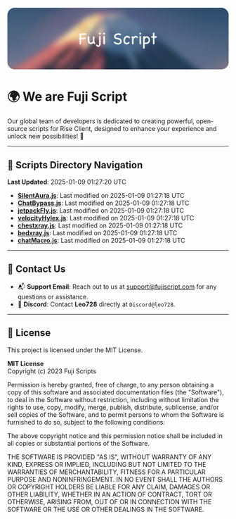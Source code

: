 ![Banner](.github/b.webp)

# 🌍 **We are Fuji Script**

Our global team of developers is dedicated to creating powerful, open-source scripts for Rise Client, designed to enhance your experience and unlock new possibilities! 🌟

---
<!-- SCRIPTS_NAVIGATION_START -->
## 📂 **Scripts Directory Navigation**

**Last Updated**: 2025-01-09 01:27:20 UTC

- **[SilentAura.js](scripts/SilentAura.js)**: Last modified on 2025-01-09 01:27:18 UTC
- **[ChatBypass.js](scripts/ChatBypass.js)**: Last modified on 2025-01-09 01:27:18 UTC
- **[jetpackFly.js](scripts/jetpackFly.js)**: Last modified on 2025-01-09 01:27:18 UTC
- **[velocityHylex.js](scripts/velocityHylex.js)**: Last modified on 2025-01-09 01:27:18 UTC
- **[chestxray.js](scripts/chestxray.js)**: Last modified on 2025-01-09 01:27:18 UTC
- **[bedxray.js](scripts/bedxray.js)**: Last modified on 2025-01-09 01:27:18 UTC
- **[chatMacro.js](scripts/chatMacro.js)**: Last modified on 2025-01-09 01:27:18 UTC

<!-- SCRIPTS_NAVIGATION_END -->

---

## 💬 **Contact Us**  
- 📬 **Support Email**: Reach out to us at [support@fujiscript.com](mailto:support@fujiscript.com) for any questions or assistance.  
- 💬 **Discord**: Contact **Leo728** directly at `Discord@leo728`.

---

## 📜 **License**

This project is licensed under the MIT License.  

**MIT License**  
Copyright (c) 2023 Fuji Scripts  

Permission is hereby granted, free of charge, to any person obtaining a copy of this software and associated documentation files (the "Software"), to deal in the Software without restriction, including without limitation the rights to use, copy, modify, merge, publish, distribute, sublicense, and/or sell copies of the Software, and to permit persons to whom the Software is furnished to do so, subject to the following conditions:  

The above copyright notice and this permission notice shall be included in all copies or substantial portions of the Software.  

THE SOFTWARE IS PROVIDED "AS IS", WITHOUT WARRANTY OF ANY KIND, EXPRESS OR IMPLIED, INCLUDING BUT NOT LIMITED TO THE WARRANTIES OF MERCHANTABILITY, FITNESS FOR A PARTICULAR PURPOSE AND NONINFRINGEMENT. IN NO EVENT SHALL THE AUTHORS OR COPYRIGHT HOLDERS BE LIABLE FOR ANY CLAIM, DAMAGES OR OTHER LIABILITY, WHETHER IN AN ACTION OF CONTRACT, TORT OR OTHERWISE, ARISING FROM, OUT OF OR IN CONNECTION WITH THE SOFTWARE OR THE USE OR OTHER DEALINGS IN THE SOFTWARE.  
